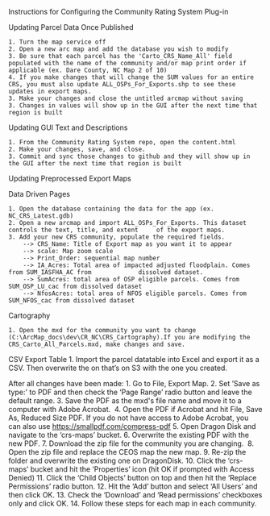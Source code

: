 Instructions for Configuring the Community Rating System Plug-in

Updating Parcel Data Once Published

	1. Turn the map service off
	2. Open a new arc map and add the database you wish to modify
	3. Be sure that each parcel has the 'Carto_CRS_Name_All' field populated with the name of the community and/or map print order if applicable (ex. Dare County, NC Map 2 of 10)
	4. If you make changes that will change the SUM values for an entire CRS, you must also update ALL_OSPs_For_Exports.shp to see these updates in export maps. 
	3. Make your changes and close the untitled arcmap without saving 
	3. Changes in values will show up in the GUI after the next time that region is built

Updating GUI Text and Descriptions

	1. From the Community Rating System repo, open the content.html
	2. Make your changes, save, and close. 
	3. Commit and sync those changes to github and they will show up in the GUI after the next time that region is built





Updating Preprocessed Export Maps

Data Driven Pages

	1. Open the database containing the data for the app (ex. NC_CRS_Latest.gdb)
	2. Open a new arcmap and import ALL_OSPs_For_Exports. This dataset controls the text, title, and extent 	of the export maps.
	3. Add your new CRS community, populate the required fields. 
		--> CRS_Name: Title of Export map as you want it to appear
		--> scale: Map zoom scale
		--> Print_Order: sequential map number
		--> IA_Acres: Total area of impacted adjusted floodplain. Comes from SUM_IASFHA_AC from 		    dissolved dataset.
		--> SumAcres: total area of OSP eligible parcels. Comes from SUM_OSP_LU_cac from dissolved dataset
		--> NfosAcres: total area of NFOS eligible parcels. Comes from SUM_NFOS_cac from dissolved dataset

Cartography

	1. Open the mxd for the community you want to change (C:\ArcMap_docs\dev\CR_NC\CRS_Cartography).If you are modifying the CRS_Carto_All_Parcels.mxd, make changes and save.

CSV Export Table
	1. Import the parcel datatable into Excel and export it as a CSV. Then overwrite the on that’s on S3 with the one you created. 

After all changes have been made:
	1. Go to File, Export Map.
	2. Set ’Save as type:' to PDF and then check the ‘Page Range’ radio button and leave the default range.
	3. Save the PDF as the mxd's file name and move it to a computer with Adobe Acrobat. 
	4. Open the PDF if Acrobat and hit File, Save As, Reduced Size PDF. If you do not have access to Adobe Acrobat, you can also use https://smallpdf.com/compress-pdf
	5. Open Dragon Disk and navigate to the ‘crs-maps’ bucket.
	6. Overwrite the existing PDF with the new PDF.
	7. Download the zip file for the community you are changing. 
	8. Open the zip file and replace the CEOS map the new map.
	9. Re-zip the folder and overwrite the existing one on DragonDisk.
	10. Click the ‘crs-maps’ bucket and hit the ‘Properties’ icon (hit OK if prompted with Access Denied)
	11. Click the ‘Child Objects’ button on top and then hit the ‘Replace Permissions’ radio button.
	12. Hit the ‘Add’ button and select ‘All Users’ and then click OK.
	13. Check the ‘Download’ and ‘Read permissions’ checkboxes only and click OK.
	14. Follow these steps for each map in each community.
